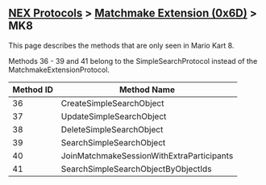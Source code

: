 ## [NEX Protocols](NEX-Protocols.md) > [Matchmake Extension (0x6D)](Matchmake-Extension-Protocol.md) > MK8

This page describes the methods that are only seen in Mario Kart 8.

Methods 36 - 39 and 41 belong to the SimpleSearchProtocol instead of the MatchmakeExtensionProtocol.

| Method ID | Method Name |
| --- | --- |
| 36 | CreateSimpleSearchObject |
| 37 | UpdateSimpleSearchObject |
| 38 | DeleteSimpleSearchObject |
| 39 | SearchSimpleSearchObject |
| 40 | JoinMatchmakeSessionWithExtraParticipants |
| 41 | SearchSimpleSearchObjectByObjectIds |